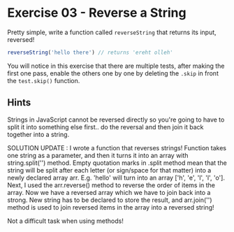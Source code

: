 # Exercise 03 - Reverse a String

Pretty simple, write a function called `reverseString` that returns its input, reversed!

```javascript
reverseString('hello there') // returns 'ereht olleh'
```

You will notice in this exercise that there are multiple tests, after making the first one pass, enable the others one by one by deleting the `.skip` in front the `test.skip()` function.

## Hints
Strings in JavaScript cannot be reversed directly so you're going to have to split it into something else first.. do the reversal and then join it back together into a string.

SOLUTION UPDATE : 
I wrote a function that reverses strings!
Function takes one string as a parameter, and then it turns it into an array with string.split('') method.
Empty quotation marks in .split method mean that the string will be split after each letter (or sign/space for that matter) into a newly declared array arr. E.g. 'hello' will turn into an array ['h', 'e', 'l', 'l', 'o'].
Next, I used the arr.reverse() method to reverse the order of items in the array.
Now we have a reversed array which we have to join back into a strong. New string has to be declared to store the result, and arr.join('') method is used to join reversed items in the array into a reversed string!

Not a difficult task when using methods!
